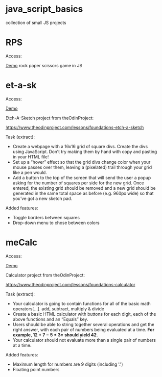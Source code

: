 # java_script_basics
collection of small JS projects

# RPS
Access:

[Demo](https://julianeichen.github.io/RPS/)
rock paper scissors game in JS

# et-a-sk
Access:

[Demo](https://julianeichen.github.io/et-a-sk/)

Etch-A-Sketch project from theOdinProject:

https://www.theodinproject.com/lessons/foundations-etch-a-sketch

Task (extract):

- Create a webpage with a 16x16 grid of square divs. Create the divs using JavaScript. Don’t try making them by hand with copy and pasting in your HTML file!
- Set up a “hover” effect so that the grid divs change color when your mouse passes over them, leaving a (pixelated) trail through your grid like a pen would. 
- Add a button to the top of the screen that will send the user a popup asking for the number of squares per side for the new grid. Once entered, the existing grid should be removed and a new grid should be generated in the same total space as before (e.g. 960px wide) so that you’ve got a new sketch pad.

Added features:
- Toggle borders between squares
- Drop-down menu to chose between colors


# meCalc
Access:

[Demo](https://julianeichen.github.io/meCalc/)

Calculator project from theOdinProject:

https://www.theodinproject.com/lessons/foundations-calculator

Task (extract):

- Your calculator is going to contain functions for all of the basic math operators[...]. add, subtract, multiply & divide
- Create a basic HTML calculator with buttons for each digit, each of the above functions and an “Equals” key. 
- Users should be able to string together several operations and get the right answer, with each pair of numbers being evaluated at a time. **For example, $12 + 7 - 5 * 3 =$ should yield $42$.**
- Your calculator should not evaluate more than a single pair of numbers at a time. 

Added features:
- Maximum length for numbers are 9 digits (including '.')
- Floating point numbers
